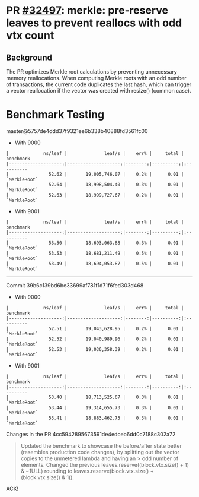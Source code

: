 # PR [#32497](https://github.com/bitcoin/bitcoin/pull/32497): merkle: pre‑reserve leaves to prevent reallocs with odd vtx count

## Background
The PR optimizes Merkle root calculations by preventing unnecessary memory reallocations. When computing Merkle roots with an odd number of transactions, 
the current code duplicates the last hash, which can trigger a vector reallocation if the vector was created with resize() (common case).


# Benchmark Testing

master@5757de4ddd37f9321ee6b338b40888fd3561fc00

- With 9000
```
|             ns/leaf |              leaf/s |    err% |     total | benchmark
|--------------------:|--------------------:|--------:|----------:|:----------
|               52.62 |       19,005,746.07 |    0.2% |      0.01 | `MerkleRoot`
|               52.64 |       18,998,504.40 |    0.3% |      0.01 | `MerkleRoot`
|               52.63 |       18,999,727.67 |    0.2% |      0.01 | `MerkleRoot`
```

- With 9001
```
|             ns/leaf |              leaf/s |    err% |     total | benchmark
|--------------------:|--------------------:|--------:|----------:|:----------
|               53.50 |       18,693,063.88 |    0.3% |      0.01 | `MerkleRoot`
|               53.53 |       18,681,211.49 |    0.5% |      0.01 | `MerkleRoot`
|               53.49 |       18,694,053.87 |    0.5% |      0.01 | `MerkleRoot`
```

--------------------------------------------------------------------

Commit 39b6c139bd6be33699af781f1d71f6fed303d468

- With 9000
```
|             ns/leaf |              leaf/s |    err% |     total | benchmark
|--------------------:|--------------------:|--------:|----------:|:----------
|               52.51 |       19,043,628.95 |    0.2% |      0.01 | `MerkleRoot`
|               52.52 |       19,040,989.96 |    0.2% |      0.01 | `MerkleRoot`
|               52.53 |       19,036,358.39 |    0.2% |      0.01 | `MerkleRoot`
```

- With 9001
```
|             ns/leaf |              leaf/s |    err% |     total | benchmark
|--------------------:|--------------------:|--------:|----------:|:----------
|               53.40 |       18,713,525.67 |    0.3% |      0.01 | `MerkleRoot`
|               53.44 |       19,314,655.73 |    0.3% |      0.01 | `MerkleRoot`
|               53.41 |       18,883,462.75 |    0.3% |      0.01 | `MerkleRoot`
```


Changes in the PR 4cc5942895673591de4edceb6dd0c7188c302a72

> Updated the benchmark to showcase the before/after state better (resembles production code changes), by splitting out the vector copies to the unmetered lambda and having an > odd number of elements.
> Changed the previous leaves.reserve((block.vtx.size() + 1) & ~1ULL) rounding to leaves.reserve(block.vtx.size() + (block.vtx.size() & 1)).

ACK!
